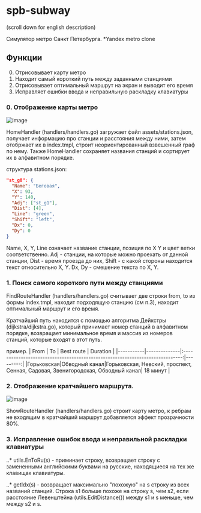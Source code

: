 # spb-subway

(scroll down for english description)

Симулятор метро Санкт Петербурга. *Yandex metro clone

## Функции
0) Отрисовывает карту метро
1) Находит самый короткий путь между заданными станциями 
2) Отрисовывает оптимальный маршрут на экран и выводит его время
3) Исправляет ошибки ввода и неправильную раскладку клавиатуры

### 0. Отображение карты метро

![image](https://user-images.githubusercontent.com/111375726/226001931-1626532b-4c38-4973-90ad-c2603d3cf7f2.png)

HomeHandler (handlers/handlers.go) загружает файл assets/stations.json, получает информацию про станции и расстояния между ними, затем отобржает их в index.tmpl, строит неориентированный взвешенный граф по нему. Также HomeHandler сохраняет названия станций и сортирует их в алфавитном порядке. 

структура stations.json:

```json
"st_g0": {
  "Name": "Беговая",
  "X": 93,
  "Y": 140,
  "Adj": ["st_g1"],
  "Dist": [4],
  "Line": "green",
  "Shift": "left",
  "Dx": 0,
  "Dy": 0
}
```

Name, X, Y, Line означает название станции, позиция по X Y и цвет ветки соответственно. Adj - станции, на которые можно проехать от данной станции, Dist - время проезда до них, Shift - с какой стороны находится текст относительно X, Y. Dx, Dy - смешение текста по X, Y. 

### 1. Поиск самого короткого пути между станциями 
FindRouteHandler (handlers/handlers.go) считывает две строки from, to из формы index.tmpl, находит подходящую станцию (см п.3), находит оптимальный маршрут и его время. 

Кратчайший путь находится с помощью алгоритма Дейкстры (dijkstra/dijkstra.go), который принимает номер станций в алфавитном порядке, возвращает минимальное время и массив из номеров станций, которые входят в этот путь. 

пример.
| From      | To           | Best route                                                                    | Duration |
|-----------|--------------|:-----------------------------------------------------------------------------:|---------:|
|Горьковская|Обводный канал|Горьковская, Невский, проспект, Сенная, Садовая, Звенигородская, Обводный канал| 18 минут |

### 2. Отображение кратчайшего маршрута.

![image](https://user-images.githubusercontent.com/111375726/226002641-9811083e-3962-4493-bf20-741bdd26c923.png)

ShowRouteHandler (handlers/handlers.go) строит карту метро, к ребрам не входящим в кратчайший маршрут добавляется эффект прозрачности 80%. 

### 3. Исправление ошибок ввода и неправильной раскладки клавиатуры
..* utils.EnToRu(s) - приминает строку, возвращает строку с замененными английскими буквами на русские, находящиеся на тех же клавищах клавиатуры. 

..* getIdx(s) - возвращает максимально "похожую" на s строку из всех названий станций. Строка s1 больше похоже на строку s, чем s2, если расстояние Левенштейна (utils.EditDistance()) между s1 и s меньше, чем между s2 и s. 
